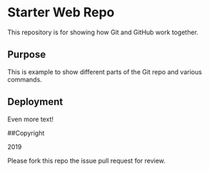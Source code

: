 # Starter Web Repo

This repository is for showing how Git and GitHub work together.

## Purpose

This is example to show different parts of the Git repo and various commands.

## Deployment

Even more text!

##Copyright

2019

Please fork this repo the issue pull request for review. 